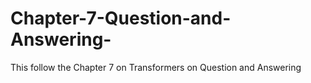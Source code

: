 # Chapter-7-Question-and-Answering-
This follow the Chapter 7 on Transformers on Question and Answering
